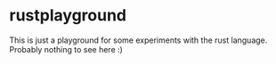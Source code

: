 # rustplayground

This is just a playground for some experiments with the rust language. Probably nothing to see here :)
